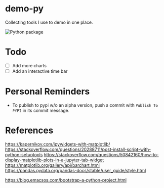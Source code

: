 # demo-py

Collecting tools I use to demo in one place.

![Python package](https://github.com/omars-lab/demo-py/workflows/Python%20package/badge.svg)

# Todo
- [ ] Add more charts
- [ ] Add an interactive time bar

# Personal Reminders
- To publish to pypi w/o an alpha version, push a commit with `Publish To PYPI` in its commit message.


# References

https://kapernikov.com/ipywidgets-with-matplotlib/
https://stackoverflow.com/questions/20288711/post-install-script-with-python-setuptools
https://stackoverflow.com/questions/50842160/how-to-display-matplotlib-plots-in-a-jupyter-tab-widget
https://matplotlib.org/gallery/api/barchart.html
https://pandas.pydata.org/pandas-docs/stable/user_guide/style.html

https://blog.emacsos.com/bootstrap-a-python-project.html